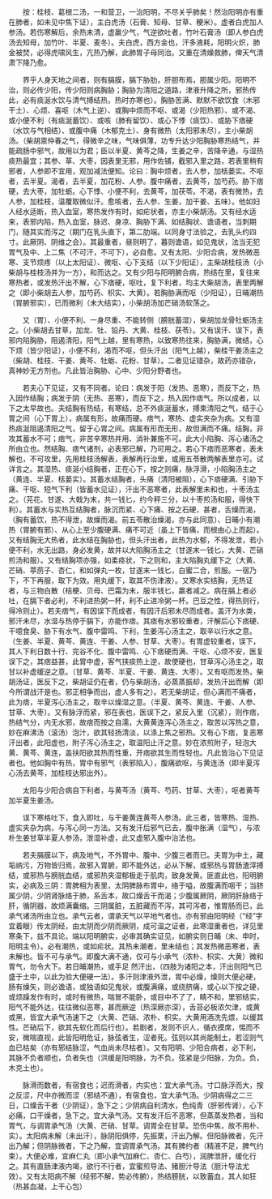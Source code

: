 <!-- { "loadSidebar": true } -->
　　按：桂枝、葛根二汤，一和营卫，一治阳明，不尽关乎肺矣！然治阳明亦有重在肺者，如未见中焦下证），主白虎汤（石膏、知母、甘草、粳米）。虚者白虎加人参汤。若伤寒解后，余热未清，虚羸少气，气逆欲吐者，竹叶石膏汤（即人参白虎汤去知母，加竹叶、半夏、麦冬）。夫白虎，西方金也，汗多液耗，阳明火炽，肺金被焚，必得虎啸风生，亢热乃解，此肺胃子母同治。又重在清燥救肺，俾天气清肃下降乃愈。

　　界乎人身天地之间者，则有膈膜，膈下胁肋，肝胆布焉，胆属少阳。阳明不治，则必传少阳，传少阳则病胸胁；胸胁为清阳之道路，津液升降之所，邪热传此，必有痰涎水饮与清气搏结热，热时亦寒也）。胸胁苦满、默默不欲饮食（木邪干土）、心烦、喜呕（木气上逆）、或胸中烦而不呕、或渴（少阳热邪）、或不渴、或小便不利（有痰涎蓄饮）、或咳（肺有留饮）、或心下悸（痰饮）、或胁下痞硬（水饮与气相结）、或腹中痛（木郁克土）、身有微热（太阳邪未尽），主小柴胡汤。（柴胡禀仲春之气，得微辛之味，气味俱薄，功专升达少阳胸胁寒热结气，并能疏肠中邪气，故用以为君；臣以半夏、黄芩之降，生姜之辛，苦降辛通，与湿热痰热最宜；其参、草、大枣，因表里无邪，用作佐铺，截邪入里之路，若表里稍有邪者，人参即不宜用，观加减法便知。论曰：胸中烦者，去人参，加栝蒌实。不呕者，去半夏。渴者，去半夏，加花粉、人参。腹中痛者，去黄芩，加芍药。胁下痞硬，去大枣，加牡蛎。心下悸、小便不利，去黄芩，加茯苓。不渴，表有微热，去人参，加桂枝，温覆取微似汗。愈咳者，去人参、生姜，加干姜、五味）。他如妇人经水适断，热入血室，寒热发作有时，如疟状者，亦主小柴胡汤。又有经水适来，表邪内陷，热入血室，脉迟、身凉、胸胁下满、如结胸状、谵语者，当刺期门，随其实而泻之（期门在乳头直下，第二肋端。以同身寸法验之，去乳头约四寸。此厥阴、阴维之会）。其最重者，昼则明了，暮则谵语，如见鬼状，法当无犯胃气及中、上二焦（不可汗，不可下），必自愈。又有太阳、少阳合病，发热微恶寒、支节烦疼（以上太阳证）、微呕、心下支结（以下少阳证），主柴胡桂枝汤（小柴胡与桂枝汤并为一方），和而达之。又有少阳与阳明腑合病，热结在里，复往来寒热者，或发热汗出不解，心下痞硬，呕吐，复下利者，均主大柴胡汤，表里两解之（即小柴胡去人参，加芍药、枳实、大黄）。若胸胁满而呕（少阳证），日晡潮热（胃腑邪实），已而微利（未大结实），小柴胡汤加芒硝汤软荡之。

　　又（胃）、小便不利、一身尽重、不能转侧（膀胱蓄湿），柴胡加龙骨牡蛎汤主之。（小柴胡去甘草，加龙、牡、铅丹、大黄、桂枝、茯苓）。又有误汗、误下，表邪内陷胸胁，阻遏清阳，阳气上越，里有寒热，以致寒热往来，胸胁满，微结，心下烦（皆少阳证），小便不利，渴而不呕，但头汗出（阳气上越），柴桂干姜汤主之（柴胡、桂枝、干姜、黄芩、牡蛎、花粉、甘草）。二者见证错杂，故药亦错杂，真神妙无方剂也。凡此皆治胸胁、心中、少阳分野者也。

　　若夫心下见证，又有不同者。论曰：病发于阳（发热、恶寒），而反下之，热入因作结胸；病发于阴（无热、恶寒），而反下之，热入因作痞气。所以成者，以下之太早故也。夫结胸有热结，有寒结，总不外痰涎蓄水，搏束清阳之气，结于心胃之间（心下胃上），病属有形，故痛而硬。痞气，寒热、虚实夹杂为病。又有湿热痰涎阻遏清阳之气，留于心胃之间。病属有形而无形，故但满而不痛。结胸，非攻其蓄水不可；痞气，非苦辛寒热并用、消补兼施不可。此大小陷胸、泻心诸汤之所由立也。然结胸、痞气诸剂，必表邪已解，乃可用之。若心下痞而恶寒者，表未解也，不可攻里，先用桂枝汤解表，表解再行治里，或用五苓散两解表里亦可。试详言之。其湿热、痰涎小结胸者，正在心下，按之则痛，脉浮滑，小陷胸汤主之（黄连、半夏、栝蒌实）。其蓄水结胸者，头痛（清阳被阻），心下痞硬满、引胁下痛、干呕、短气下利（皆蓄水见证），汗出不恶寒者，此表解里未和也，十枣汤主之。（芫花、甘遂、大戟为末，共一钱匕，约今秤三分，以十枣煎汤和服，得快下利）。其蓄水与实热互结胸者，脉沉而紧、心下痛、按之石硬，甚者，舌燥而渴，（胸有蓄饮，热不得泄，故燥而渴。前五苓散治燥渴，亦与此同意）、日晡小有潮热（胃腑有邪）、从心上至少腹硬满、痛不可近（虽上下皆痛，而根由心上而起）。又有结胸无大热者，此水结在胸胁也，但头汗出者，此热为水郁，不得发泄，若小便不利，水无出路，身必发黄，故并以大陷胸汤主之（甘遂末一钱匕，大黄、芒硝煎汤和服）。又有结胸项亦强，如柔痉状，下之则和，主大陷胸丸缓下之（大黄、芒硝、葶苈子、杏仁，和如弹丸一枚，甘遂末一钱匕，白蜜二合，煎服。一宿乃下，不下再服，取下为效。用丸缓下，取其不伤津液）。又寒水实结胸，无热证者，与三物白散（桔梗、贝母、巴霜为末，服半钱匕，羸者减之。病在膈上者必吐，在膈下者必利，不利进热粥一杯，利不止进冷粥一杯。巴豆之性，得热则行，得冷则止）。若夫痞气，有因误下而成者，有因汗后邪未尽而成者。盖汗为水类，邪汗未尽，水湿与热停于膈下，亦能作痞。其痞有水邪较重者，汗解后心下痞硬、干噫食臭、胁下有水气、腹中雷鸣、下利，生姜泻心汤主之，取辛以行水之意。（生姜、半夏、黄芩、黄连、干姜、人参、甘草、大枣）。有胃虚较重者，误下，其人下利日数十行、完谷不化、腹中雷鸣、心下痞硬而满、干呕、心烦不安，医复误下之，其痞益甚，此胃中虚，客气挟痰热上逆，故使硬也，甘草泻心汤主之，取甘以补虚缓逆之意。（甘草、黄芩、半夏、干姜、黄连、大枣）。又有呕而发热，柴胡汤证，医反下之，柴胡证仍在者，仍与柴胡汤，必蒸蒸振却，发热汗出而解（即今所谓战汗是也。邪正相争而出，虚人多有之）。若无柴胡证，但心满而不痛者，此为痞，半夏泻心汤主之，取辛以燥湿之意。（半夏、黄芩、黄连、干姜、人参、甘草、大枣）。又有脉浮而紧，邪在表也，医误下之，紧反入里（沉紧），则作痞，热结气分，内无水邪，故痞而按之自濡，大黄黄连泻心汤主之，取苦以泻热之意，妙在麻沸汤（滚汤）泡汁，欲其轻扬清淡，以涤上焦之邪热。又有心下痞，复恶寒汗出者，此阳虚也，附子泻心汤主之，取温阳止汗之意。妙在浓煎附子，轻泡大黄、黄芩、黄连，盖扶阳欲其热而性重，开痞欲其生而性轻也。凡此皆治心下见证者也。他如胸中有热，胃中有邪气（表邪陷入），腹痛欲呕，与黄连汤（即半夏泻心汤去黄芩，加桂枝达邪出外）。

　　太阳与少阳合病自下利者，与黄芩汤（黄芩、芍药、甘草、大枣），呕者黄芩加半夏生姜汤。

　　误下寒格吐下，食入即吐，与干姜黄连黄芩人参汤。此三者，皆寒热、湿热、虚实夹杂为病，与泻心同一方法。又有发汗后邪气已去，腹中胀满（湿气），与浓朴生姜甘草半夏人参汤，泄湿补虚，此又虚邪入腹中治法也。

　　若夫膈膜以下，病及地气，不外胃中、腹中、少腹三者而已。夫胃为中土，藏垢纳污，万物皆归焉，故邪入胃腑，即不能外达，必从下解，或邪热与胃肠渣滓搏结，或邪热与膀胱血结，或邪热夹湿郁极走于肌肉，致身发黄。匪直此也，阳明腑实，必病及三阴：胃脾相为表里，太阴脾脉布胃中，络于嗌，故腹满而咽干；当脐属少阴，少阴肾脉络于肺，系舌本，故口燥舌干而渴；少腹属厥阴，厥阴肝脉络于肝，循阴器，故烦满囊缩。三阴属脏，五脏藏而不泻，其可泻者，惟胃肠而已，此承气诸汤所由立也。承气云者，谓承天气以平地气者也。亦有邪由阳明经（“经”字宜着眼）传太阴经，由太阴而少阴而厥阴，成可温之证者，此寒湿重者也，详见里寒条下，兹不具论。端以阳明腑实，必审其确实证见，如腑实则日晡（未、申时，阳明主令）。必有潮热，或如疟状。其热未潮者，里未结也；其发热微恶寒者，表未解也。皆不可与承气。即腹大满不通，仅可与小承气（浓朴、枳实、大黄）微和胃气，勿令大下。若日晡潮热，或手足 然汗出，（四肢为诸阳之本，汗出则阳气已盛于土中，以此为验大便硬一法）。多汗则津液外泄，胃中必燥，燥则大便必硬，肠有燥矢，则必谵语，或独语如见鬼状，或腹满痛，或绕脐痛，或心以下按之硬，或烦躁发作有时，或时有微热，喘冒不能卧，或目中不了了，睛不和，里邪结实，阳气不能外达，往往微似恶寒，甚而厥逆（热深厥亦深），舌苔必板浓欠津，或黄或黑，皆宜大承气汤速下之（大黄、芒硝、浓朴、枳实。大黄用酒洗先煨，以缓其性。芒硝后下，欲其先软化而后行也）。若剧者，发则不识人，循衣摸席，惕而不安，微喘直视，此皆阳明危证，脉弦者生，涩者死。弦则以其尚能制土，若涩则气血已枯矣（亦有邪结脉涩，气血尚未尽枯者）。又有阳明、少阳合病者，必下利，其脉不负者顺也，负者失也（洪缓是阳明脉，为不负。弦紧是少阳脉，为负。负，木克土也）。

　　脉滑而数者，有宿食也；迟而滑者，内实也：宜大承气汤。寸口脉浮而大，按之反涩，尺中亦微而涩（邪结不通），有宿食也，宜大承气汤。少阴病得之二三日，口燥舌干者（少阴证），急下之；少阴病自利清水，色纯青（肝邪传肾），心下必痛，口干燥者，急下之。宜大承气汤。又有发汗后不恶寒，但蒸蒸发热者，当和胃气，与调胃承气汤（大黄、芒硝、甘草。调胃全在甘草。恐伤中焦，故不用朴、实）。太阳病未解（未出汗），脉阴阳俱停，先振栗，汗出乃解。但阳脉微者，先汗出乃解；但阴脉微者，下之乃解，宜调胃承气汤。其有脾约者（精液不足，脾气约束）。大便必难，宜麻仁丸（即小承气加麻仁、杏仁、白芍），润脾泄肝，缓化行之。其有直肠津液内竭，欲行不行者，宜蜜煎导法、猪胆汁导法（胆汁导法尤效）。又有太阳病不解（经邪不解，势必传腑），热结膀胱，以致蓄血，其人如狂（热甚血凝，上干心包）

